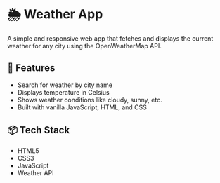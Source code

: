 # 🌦️ Weather App

A simple and responsive web app that fetches and displays the current weather for any city using the OpenWeatherMap API.

## 🔧 Features

- Search for weather by city name
- Displays temperature in Celsius
- Shows weather conditions like cloudy, sunny, etc.
- Built with vanilla JavaScript, HTML, and CSS

## 📦 Tech Stack

- HTML5
- CSS3
- JavaScript
- Weather API



